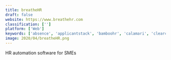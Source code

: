 ```yaml
---
title: breatheHR
draft: false 
website: https://www.breathehr.com
classification: ['']
platform: ['Web']
keywords: ['absence', 'applicantstack', 'bamboohr', 'calamari', 'clearcompany', 'easecentral', 'gusto', 'jibble', 'linkedin_recruiter', 'namely', 'reachout', 'summit', 'sutihr', 'thought_industries', 'zenefits', 'zoho_people', 'icims_recruit']
image: 2020/04/breatheHR.png
---
```

HR automation software for SMEs